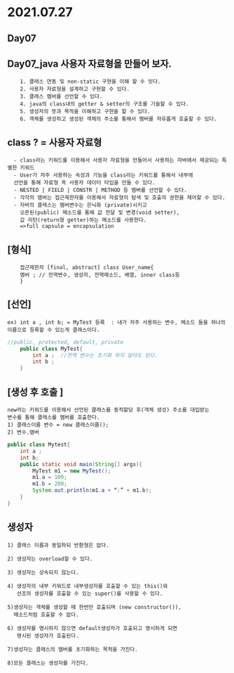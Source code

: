 # 2021.07.27

## Day07



## Day07_java 사용자 자료형을 만들어 보자.
		1. 클래스 연동 및 non-static 구현을 이해 할 수 잇다.
		2. 사용자 자료형을 설계하고 구현할 수 있다.
		3. 클래스 멤버를 선언할 수 있다.
		4. java의 class내의 getter & setter의 구조를 기술할 수 있다.
		5. 생성자의 뜻과 목적을 이해하고 구현을 할 수 있다.
		6. 객체를 생성하고 생성된 객체의 주소를 통해서 멤버를 자유롭게 호출할 수 있다.



## class ? = 사용자 자료형 
	  - class라는 키워드를 이용해서 사용자 자료형을 만들어서 사용하는 자바에서 제공되는 특별한 키워드
	  - User가 자주 사용하는 속성과 기능을 class라는 키워드를 통해서 내부에
	  선언을 통해 자료형 즉 사용자 데이터 타입을 만들 수 있다.
	  - NESTED | FIELD | CONSTR | METHOD 등 멤버를 선언할 수 있다.
	  - 각각의 맴버는 접근제한자를 이용해서 자료형의 탐색 및 호출의 권한을 제어할 수 있다.
	  - 자바의 클래스는 멤버변수는 은닉화 (private)시키고 
		오픈된(public) 메소드를 통해 값 전달 및 변경(void setter),
	  	값 리턴(return형 getter)하는 메소드를 사용한다. 
	  	=>full capsule = encapsulation

	
## [형식]
		접근제한자 [final, abstract] class User_name{
		맴버 ; // 전역변수, 생성자, 전역메소드, 배열, inner class등
		}

	
	
## [선언]
	ex) int a , int b; = MyTest 등록  : 내가 자주 사용하는 변수, 메소드 들을 하나의 이름으로 등록할 수 있는게 클래스이다.
```java
//public, protected, default, private
	public class MyTest{
		int a ;  //전역 변수는 초기화 하지 않아도 된다.
		int b ;
	}
```
## [생성 후 호출 ]	
	new라는 키워드를 이용해서 선언된 클래스를 동적할당 후(객체 생성) 주소를 대입받는 
	변수를 통해 클래스를 멤버를 호출한다.
	1) 클래스이름 변수 = new 클래스이름(); 
	2) 변수.맴버
	

```java
public class Mytest{
	int a ;
	int b;
	public static void main(String[] args){
		MyTest m1 = new MyTest();
		m1.a = 100;
		m1.b = 200; 
		System.out.println(m1.a + “:” + m1.b);
	}
}
```
## 생성자 

	1) 클래스 이름과 동일하되 반환형은 없다.
	
	2) 생성자는 overload할 수 있다.
	
	3) 생성자는 상속되지 않는다.
	
	4) 생성자의 내부 키워드로 내부생성자를 호출할 수 있는 this()와
	   선조의 생성자를 호출할 수 있는 super()를 사용할 수 있다.
	
	5)생성자는 객체를 생성할 때 한번만 호출되며 (new constructor()),
	  메소드처럼 호출할 수 없다.
		
	6) 생성자를 명시하지 않으면 default생성자가 호출되고 명시하게 되면 
	   명시된 생성자가 호출된다.
	   
	7)생성자는 클래스의 멤버를 초기화하는 목적을 가진다.
	
	8)모든 클래스는 생성자를 가진다.
	


